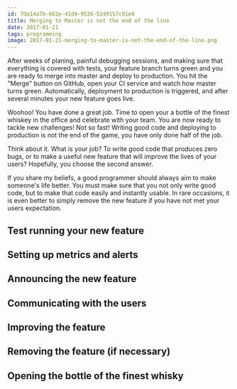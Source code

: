 ```yaml
---
id: 7da14a7b-662e-41d4-9526-5249157c91e0
title: Merging to Master is not the end of the line
date: 2017-01-21
tags: programming
image: 2017-01-21-merging-to-master-is-not-the-end-of-the-line.png
---
```


After weeks of planing, painful debugging sessions, and making sure that
everything is covered with tests, your feature branch turns green and you are
ready to merge into master and deploy to production. You hit the "Merge" button
on GitHub, open your CI service and watch how master turns green.
Automatically, deployment to production is triggered, and after several minutes
your new feature goes live.

Woohoo! You have done a great job. Time to open your a bottle of the finest
whiskey in the office and celebrate with your team. You are now ready to tackle
new challenges! Not so fast! Writing good code and deploying to production is
not the end of the game, you have only done half of the job.

Think about it. What is your job? To write good code that produces zero bugs, or
to make a useful new feature that will improve the lives of your users?
Hopefully, you choose the second answer.

If you share my beliefs, a good programmer should always aim to make someone's
life better. You must make sure that you not only write good code, but to make
that code easily and instantly usable. In rare occasions, it is even better to
simply remove the new feature if you have not met your users expectation.

## Test running your new feature

## Setting up metrics and alerts

## Announcing the new feature

## Communicating with the users

## Improving the feature

## Removing the feature (if necessary)

## Opening the bottle of the finest whisky
